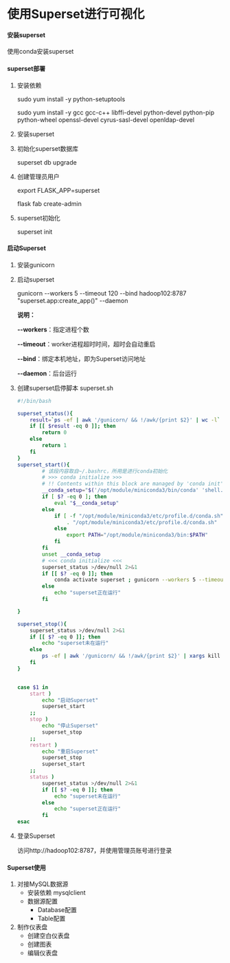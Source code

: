 # 使用Superset进行可视化

#### 安装superset

使用conda安装superset

#### superset部署

1. 安装依赖

   sudo yum install -y python-setuptools

   sudo yum install -y gcc gcc-c++ libffi-devel python-devel python-pip python-wheel openssl-devel cyrus-sasl-devel openldap-devel

2. 安装superset

3. 初始化superset数据库

   superset db upgrade

4. 创建管理员用户

   export FLASK_APP=superset

   flask fab create-admin

5. superset初始化

   superset init

#### 启动Superset

1. 安装gunicorn

2. 启动superset

   gunicorn --workers 5 --timeout 120 --bind hadoop102:8787 "superset.app:create_app()" --daemon 

   **说明：**

   **--workers**：指定进程个数

   **--timeout**：worker进程超时时间，超时会自动重启

   **--bind**：绑定本机地址，即为Superset访问地址

   **--daemon**：后台运行

3. 创建superset启停脚本 superset.sh

   ```sh
   #!/bin/bash
   
   superset_status(){
       result=`ps -ef | awk '/gunicorn/ && !/awk/{print $2}' | wc -l`
       if [[ $result -eq 0 ]]; then
           return 0
       else
           return 1
       fi
   }
   superset_start(){
           # 该段内容取自~/.bashrc，所用是进行conda初始化
           # >>> conda initialize >>>
           # !! Contents within this block are managed by 'conda init' !!
           __conda_setup="$('/opt/module/miniconda3/bin/conda' 'shell.bash' 'hook' 2> /dev/null)"
           if [ $? -eq 0 ]; then
               eval "$__conda_setup"
           else
               if [ -f "/opt/module/miniconda3/etc/profile.d/conda.sh" ]; then
                   . "/opt/module/miniconda3/etc/profile.d/conda.sh"
               else
                   export PATH="/opt/module/miniconda3/bin:$PATH"
               fi
           fi
           unset __conda_setup
           # <<< conda initialize <<<
           superset_status >/dev/null 2>&1
           if [[ $? -eq 0 ]]; then
               conda activate superset ; gunicorn --workers 5 --timeout 120 --bind hadoop102:8787 --daemon 'superset.app:create_app()'
           else
               echo "superset正在运行"
           fi
   
   }
   
   superset_stop(){
       superset_status >/dev/null 2>&1
       if [[ $? -eq 0 ]]; then
           echo "superset未在运行"
       else
           ps -ef | awk '/gunicorn/ && !/awk/{print $2}' | xargs kill -9
       fi
   }
   
   
   case $1 in
       start )
           echo "启动Superset"
           superset_start
       ;;
       stop )
           echo "停止Superset"
           superset_stop
       ;;
       restart )
           echo "重启Superset"
           superset_stop
           superset_start
       ;;
       status )
           superset_status >/dev/null 2>&1
           if [[ $? -eq 0 ]]; then
               echo "superset未在运行"
           else
               echo "superset正在运行"
           fi
   esac
   ```

4. 登录Superset

   访问http://hadoop102:8787，并使用管理员账号进行登录

#### Superset使用

1. 对接MySQL数据源
   * 安装依赖 mysqlclient
   * 数据源配置
     * Database配置
     * Table配置
2. 制作仪表盘
   * 创建空白仪表盘
   * 创建图表
   * 编辑仪表盘